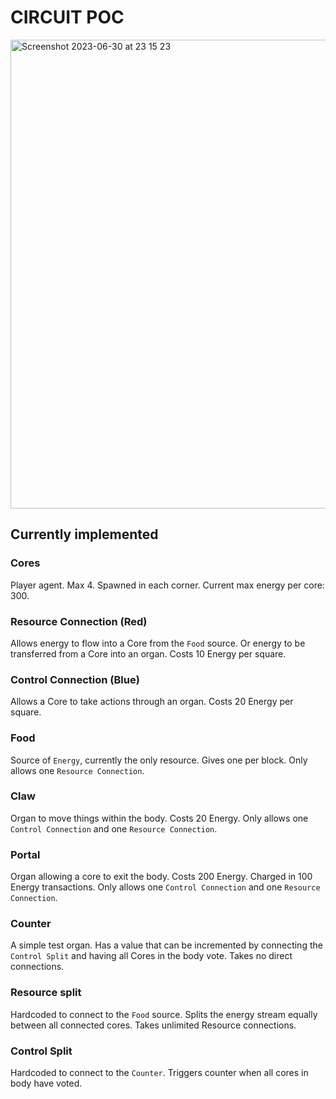 # CIRCUIT POC

<img width="750" alt="Screenshot 2023-06-30 at 23 15 23" src="https://github.com/Moving-Castles/circuit-poc/assets/8209990/e4679f97-5620-4b72-b31d-49b05030ef28">

## Currently implemented

### Cores

Player agent. Max 4. Spawned in each corner. Current max energy per core: 300.

### Resource Connection (Red)

Allows energy to flow into a Core from the `Food` source. Or energy to be transferred from a Core into an organ.
Costs 10 Energy per square.

### Control Connection (Blue)

Allows a Core to take actions through an organ.
Costs 20 Energy per square.

### Food

Source of `Energy`, currently the only resource.
Gives one per block.
Only allows one `Resource Connection`.

### Claw

Organ to move things within the body.
Costs 20 Energy.
Only allows one `Control Connection` and one `Resource Connection`.

### Portal

Organ allowing a core to exit the body.
Costs 200 Energy.
Charged in 100 Energy transactions.
Only allows one `Control Connection` and one `Resource Connection`.

### Counter

A simple test organ.
Has a value that can be incremented by connecting the `Control Split` and having all Cores in the body vote.
Takes no direct connections.

### Resource split

Hardcoded to connect to the `Food` source.
Splits the energy stream equally between all connected cores.
Takes unlimited Resource connections.

### Control Split

Hardcoded to connect to the `Counter`.
Triggers counter when all cores in body have voted.
